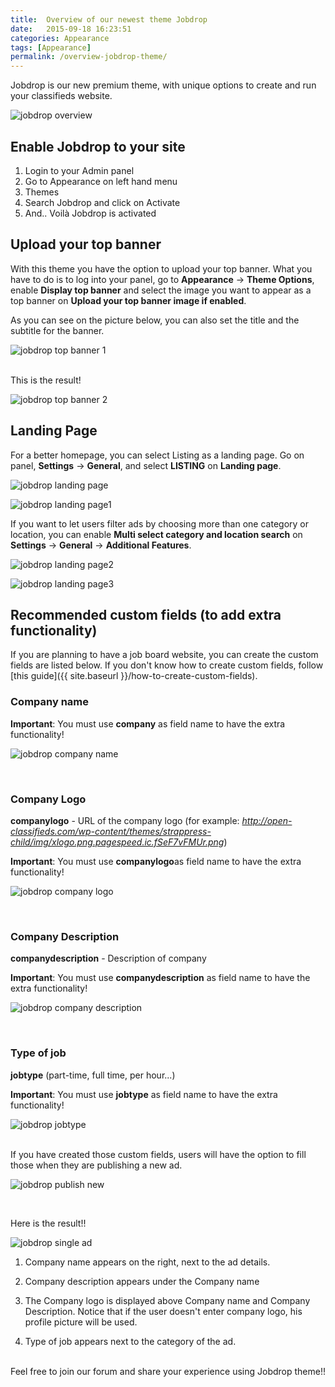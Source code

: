 ```yaml
---
title:  Overview of our newest theme Jobdrop
date:   2015-09-18 16:23:51
categories: Appearance
tags: [Appearance]
permalink: /overview-jobdrop-theme/
---
```

Jobdrop is our new premium theme, with unique options to create and run your classifieds website.

![jobdrop overview](//docs.yclas.com/images/jobdrop.png)


## Enable Jobdrop to your site 

1. Login to your Admin panel
2. Go to Appearance on left hand menu
3. Themes
4. Search Jobdrop and click on Activate
5. And.. Voilà Jobdrop is activated

## Upload your top banner

With this theme you have the option to upload your top banner. What you have to do is to log into your panel, go to **Appearance** -> **Theme Options**, enable **Display top banner** and select the image you want to appear as a top banner on **Upload your top banner image if enabled**. 

As you can see on the picture below, you can also set the title and the subtitle for the banner.

![jobdrop top banner 1](//docs.yclas.com/images/jobdrop-top-banner.png)

<br>
This is the result!

![jobdrop top banner 2](//docs.yclas.com/images/jobdrop-top-banner1.png)

## Landing Page

For a better homepage, you can select Listing as a landing page. Go on panel, **Settings** -> **General**, and select **LISTING** on **Landing page**.

![jobdrop landing page](//docs.yclas.com/images/jobdrop-top-listing.png)

![jobdrop landing page1](//docs.yclas.com/images/jobdrop-top-listing1.png)

If you want to let users filter ads by choosing more than one category or location, you can enable **Multi select category and location search** on **Settings** -> **General** -> **Additional Features**.

![jobdrop landing page2](//docs.yclas.com/images/jobdrop-top-listing3.png)

![jobdrop landing page3](//docs.yclas.com/images/jobdrop-top-listing2.png)

## Recommended custom fields (to add extra functionality)

If you are planning to have a job board website, you can create the custom fields are listed below. If you don't know how to create custom fields, follow [this guide]({{ site.baseurl }}/how-to-create-custom-fields).


### Company name​

**Important**: You must use **company​** as field name to have the extra functionality!

![jobdrop company name](//docs.yclas.com/images/jobdrop-company.png)

<br>

### Company Logo

**companylogo​** - URL of the company logo​ (for example: _http://open-classifieds.com/wp-content/themes/strappress-child/img/xlogo.png.pagespeed.ic.fSeF7vFMUr.png_)

**Important**: You must use **companylogo​** as field name to have the extra functionality!

![jobdrop company logo](//docs.yclas.com/images/jobdrop-url.png)

<br>

### Company Description

**companydescription​** - Description of company​

**Important**: You must use **companydescription​** as field name to have the extra functionality!

![jobdrop company description](//docs.yclas.com/images/jobdrop-description.png)

<br>

### Type of job

**jobtype** (part-time, full time, per hour...)​​

**Important**: You must use **jobtype** as field name to have the extra functionality!

![jobdrop jobtype](//docs.yclas.com/images/jobdrop-jobtype.png)

<br>
If you have created those custom fields, users will have the option to fill those when they are publishing a new ad.

![jobdrop publish new](//docs.yclas.com/images/jobdrop-publishnew.png)

<br>

Here is the result!!

![jobdrop single ad](//docs.yclas.com/images/jobdrop-single.png)


1. Company name appears on the right, next to the ad details.

2. Company description appears under the Company name

3. The Company logo is displayed above Company name and Company Description. Notice that if the user doesn't enter company logo, his profile picture will be used.

4. Type of job appears next to the category of the ad.

<br>
Feel free to join our forum and share your experience using Jobdrop theme!!

















